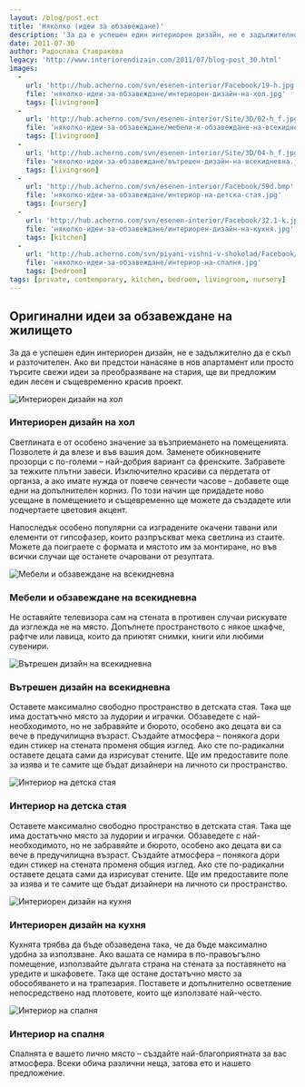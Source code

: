 ```yaml
---
layout: /blog/post.ect
title: 'Няколко (идеи за обзавеждане)'
description: 'За да е успешен един интериорен дизайн, не е задължително да е скъп и разточителен.  Ако ви предстои нанасяне в нов апартамент или просто търсите свежи идеи за преобразяване на стария, ще ви предложим един лесен и същевременно красив  проект.'
date: 2011-07-30
author: Радослава Ставракова
legacy: 'http://www.interiorendizain.com/2011/07/blog-post_30.html'
images:
  -
    url: 'http://hub.acherno.com/svn/esenen-interior/Facebook/19-h.jpg'
    file: 'няколко-идеи-за-обзавеждане/интериорен-дизайн-на-хол.jpg'
    tags: [livingroom]
  -
    url: 'http://hub.acherno.com/svn/esenen-interior/Site/3D/02-h_f.jpg'
    file: 'няколко-идеи-за-обзавеждане/мебели-и-обзавеждане-на-всекидневна.jpg'
    tags: [livingroom]
  -
    url: 'http://hub.acherno.com/svn/esenen-interior/Site/3D/04-h_f.jpg'
    file: 'няколко-идеи-за-обзавеждане/вътрешен-дизайн-на-всекидневна.jpg'
    tags: [livingroom]
  -
    url: 'http://hub.acherno.com/svn/esenen-interior/Facebook/59d.bmp'
    file: 'няколко-идеи-за-обзавеждане/интериор-на-детска-стая.jpg'
    tags: [nursery]
  -
    url: 'http://hub.acherno.com/svn/esenen-interior/Facebook/32.1-k.jpg'
    file: 'няколко-идеи-за-обзавеждане/интериорен-дизайн-на-кухня.jpg'
    tags: [kitchen]
  -
    url: 'http://hub.acherno.com/svn/piyani-vishni-v-shokolad/Facebook/29-k-t.jpg'
    file: 'няколко-идеи-за-обзавеждане/интериор-на-спалня.jpg'
    tags: [bedroom]
tags: [private, contemporary, kitchen, bedroom, livingroom, nursery]
---
```

## Оригинални идеи за **обзавеждане на жилището**
За да е успешен един интериорен дизайн, не е задължително да е скъп и разточителен.  Ако ви предстои нанасяне в нов апартамент или просто търсите свежи идеи за преобразяване на стария, ще ви предложим един лесен и същевременно красив  проект.

![Интериорен дизайн на хол](няколко-идеи-за-обзавеждане/интериорен-дизайн-на-хол.jpg)
### Интериорен дизайн на **хол**

Светлината е от особено значение за възприемането на помещенията. Позволете ѝ да влезе и във вашия дом. Заменете обикновените прозорци с по-големи – най-добрия вариант са френските. Забравете за тежките плътни завеси. Изключително красиви са пердетата от органза, а ако имате нужда от повече сенчести часове – добавете още едни на допълнителен корниз. По този начин ще придадете ново усещане в помещението и същевременно ще можете да създадете или подчертаете цветовия акцент.

Напоследък особено популярни са изградените окачени тавани или елементи от гипсофазер, които разпръскват мека светлина из стаите. Можете да поиграете с формата и мястото им за монтиране, но във всички случаи ще останете очаровани от резултата.

![Мебели и обзавеждане на всекидневна](няколко-идеи-за-обзавеждане/мебели-и-обзавеждане-на-всекидневна.jpg)
### Мебели и обзавеждане на **всекидневна**

Не оставяйте телевизора сам на стената в противен случаи рискувате да изглежда не на място. Допълнете пространството с някое шкафче, рафтче или лавица, които да приютят снимки, книги или любими сувенири.

![Вътрешен дизайн на всекидневна](няколко-идеи-за-обзавеждане/вътрешен-дизайн-на-всекидневна.jpg)
### Вътрешен дизайн на **всекидневна**

Оставете максимално свободно пространство в детската стая. Така ще има достатъчно място за лудории и играчки. Обзаведете с най-необходимото, но не забравяйте и бюрото, особено ако децата ви са вече в предучилищна възраст. Създайте атмосфера – понякога дори един стикер на стената променя общия изглед. Ако сте по-радикални оставете децата сами да изрисуват стените. Ще им предоставите поле за изява и те самите ще бъдат дизайнери на личното си пространство.

![Интериор на детска стая](няколко-идеи-за-обзавеждане/интериор-на-детска-стая.jpg)
### Интериор на **детска стая**

Оставете максимално свободно пространство в детската стая. Така ще има достатъчно място за лудории и играчки. Обзаведете с най-необходимото, но не забравяйте и бюрото, особено ако децата ви са вече в предучилищна възраст. Създайте атмосфера – понякога дори един стикер на стената променя общия изглед. Ако сте по-радикални оставете децата сами да изрисуват стените. Ще им предоставите поле за изява и те самите ще бъдат дизайнери на личното си пространство.

![Интериорен дизайн на кухня](няколко-идеи-за-обзавеждане/интериорен-дизайн-на-кухня.jpg)
### Интериорен дизайн на **кухня**

Кухнята трябва да бъде обзаведена така, че да бъде максимално удобна за използване. Ако вашата се намира в по-правоъгълно помещение, използвайте дългата страна на стената за поставянето на уредите и шкафовете. Така ще остане достатъчно място за обособяването и на трапезария. Поставете и допълнително осветление непосредствено над плотовете, които ще използвате най-често.

![Интериор на спалня](феерия-от-цветове-в-обзавеждането/интериор-на-баня.jpg)
### Интериор на **спалня**

Спалнята е вашето лично място – създайте най-благоприятната за вас атмосфера. Всеки обича различни неща, затова ето и нашето предложение.